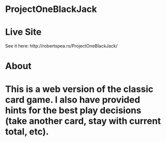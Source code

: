 # ProjectOneBlackJack

<h1>Live Site</h1>
See it here: http://robertspea.rs/ProjectOneBlackJack/

<h1>About<h1>

This is a web version of the classic card game.
I also have provided hints for the best play decisions (take another card, stay with current total, etc).

